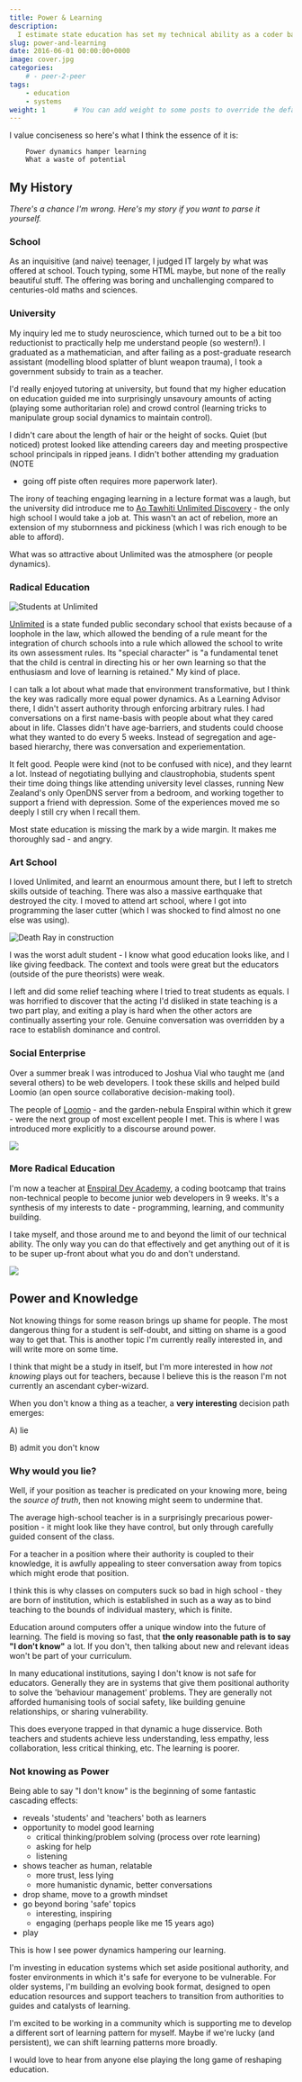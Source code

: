```yaml
---
title: Power & Learning
description: 
  I estimate state education has set my technical ability as a coder back about a decade. This is annoying, but I think I now have my finger on a core thread that really needs pulling.
slug: power-and-learning
date: 2016-06-01 00:00:00+0000
image: cover.jpg
categories:
    # - peer-2-peer
tags:
    - education
    - systems
weight: 1       # You can add weight to some posts to override the default sorting (date descending)
---
```


I value conciseness so here's what I think the essence of it is:

```
    Power dynamics hamper learning
    What a waste of potential
```

## My History

_There's a chance I'm wrong. Here's my story if you want to parse it yourself._

### School

As an inquisitive (and naive) teenager, I judged IT largely by what was offered at school.
Touch typing, some HTML maybe, but none of the really beautiful stuff.
The offering was boring and unchallenging compared to centuries-old maths and sciences. 


### University

My inquiry led me to study neuroscience, which turned out to be a bit too
reductionist to practically help me understand people (so western!). I graduated
as a mathematician, and after failing as a post-graduate research assistant
(modelling blood splatter of blunt weapon trauma), I took a government subsidy
to train as a teacher.

I'd really enjoyed tutoring at university, but found that my higher education on
education guided me into surprisingly unsavoury amounts of acting (playing some
authoritarian role) and crowd control (learning tricks to manipulate group
social dynamics to maintain control).

I didn't care about the length of hair or the height of socks. Quiet (but
noticed) protest looked like attending careers day and meeting prospective
school principals in ripped jeans. I didn't bother attending my graduation (NOTE
- going off piste often requires more paperwork later).

The irony of teaching engaging learning in a lecture format was a laugh, but the
university did introduce me to [Ao Tawhiti Unlimited Discovery](/p/unlimited) -
the only high school I would take a job at. This wasn't an act of rebelion, more
an extension of my stubornness and pickiness (which I was rich enough to be able
to afford).

What was so attractive about Unlimited was the atmosphere (or people dynamics).


### Radical Education

![Students at Unlimited](upt_learning.jpg "Students learning at Unlimited")

[Unlimited](/p/unlimited) is a state funded public secondary school that exists
because of a loophole in the law, which allowed the bending of a rule meant for
the integration of church schools into a rule which allowed the school to write
its own assessment rules. Its "special character" is "a fundamental tenet that
the child is central in directing his or her own learning so that the enthusiasm
and love of learning is retained." My kind of place.

I can talk a lot about what made that environment transformative, but I think
the key was radically more equal power dynamics. As a Learning Advisor there, I
didn't assert authority through enforcing arbitrary rules. I had conversations
on a first name-basis with people about what they cared about in life. Classes
didn't have age-barriers, and students could choose what they wanted to do every
5 weeks. Instead of segregation and age-based hierarchy, there was conversation
and experiementation.

It felt good. People were kind (not to be confused with nice), and they learnt a
lot. Instead of negotiating bullying and claustrophobia, students spent their
time doing things like attending university level classes, running New Zealand's
only OpenDNS server from a bedroom, and working together to support a friend
with depression. Some of the experiences moved me so deeply I still cry when I
recall them.

Most state education is missing the mark by a wide margin. It makes me
thoroughly sad - and angry.


### Art School

I loved Unlimited, and learnt an enourmous amount there, but I left to stretch
skills outside of teaching. There was also a massive earthquake that destroyed
the city. I moved to attend art school, where I got into programming the laser
cutter (which I was shocked to find almost no one else was using). 

![Death Ray in construction](laser_death_ray_2.jpg "Death Ray (solar collector)
in construction")

I was the worst adult student - I know what good education looks like, and I
like giving feedback. The context and tools were great but the educators
(outside of the pure theorists) were weak.

I left and did some relief teaching where I tried to treat students as equals. I
was horrified to discover that the acting I'd disliked in state teaching is a
two part play, and exiting a play is hard when the other actors are continually
asserting your role. Genuine conversation was overridden by a race to establish
dominance and control.


### Social Enterprise

Over a summer break I was introduced to Joshua Vial who taught me (and several
others) to be web developers. I took these skills and helped build Loomio (an
open source collaborative decision-making tool).

The people of [Loomio](http://www.loomio.org)  - and the garden-nebula Enspiral
within which it grew - were the next group of most excellent people I met. This
is where I was introduced more explicitly to a discourse around power.

![](loomio.jpeg)


### More Radical Education

I'm now a teacher at [Enspiral Dev Academy](http://www.devacademy.co.nz), a
coding bootcamp that trains non-technical people to become junior web developers
in 9 weeks. It's a synthesis of my interests to date - programming, learning,
and community building.

I take myself, and those around me to and beyond the limit of our technical
ability. The only way you can do that effectively and get anything out of it is
to be super up-front about what you do and don't understand.

![](eda.png)

## Power and Knowledge

Not knowing things for some reason brings up shame for people. The most
dangerous thing for a student is self-doubt, and sitting on shame is a good way
to get that. This is another topic I'm currently really interested in, and will
write more on some time.

I think that might be a study in itself, but I'm more interested in how _not
knowing_ plays out for teachers, because I believe this is the reason I'm not
currently an ascendant cyber-wizard.

When you don't know a thing as a teacher, a **very interesting** decision path
emerges: 

A) lie

B) admit you don't know


### Why would you lie?

Well, if your position as teacher is predicated on your knowing more, being the
_source of truth_, then not knowing might seem to undermine that.

The average high-school teacher is in a surprisingly precarious power-position -
it might look like they have control, but only through carefully guided consent
of the class.

For a teacher in a position where their authority is coupled to their knowledge,
it is awfully appealing to steer conversation away from topics which might erode
that position.

I think this is why classes on computers suck so bad in high school - they are
born of institution, which is established in such as a way as to bind teaching
to the bounds of individual mastery, which is finite.

Education around computers offer a unique window into the future of learning.
The field is moving so fast, that **the only reasonable path is to say "I don't
know"** a lot. If you don't, then talking about new and relevant ideas won't be
part of your curriculum.

In many educational institutions, saying I don't know is not safe for educators.
Generally they are in systems that give them positional authority to solve the
'behaviour management' problems. They are generally not afforded humanising
tools of social safety, like building genuine relationships, or sharing
vulnerability.

This does everyone trapped in that dynamic a huge disservice. Both teachers and
students achieve less understanding, less empathy, less collaboration, less
critical thinking, etc. The learning is poorer.

### Not knowing as Power

Being able to say "I don't know" is the beginning of some fantastic cascading effects:
- reveals 'students' and 'teachers' both as learners
- opportunity to model good learning
  - critical thinking/problem solving (process over rote learning)
  - asking for help
  - listening
- shows teacher as human, relatable
  - more trust, less lying
  - more humanistic dynamic, better conversations
- drop shame, move to a growth mindset
- go beyond boring 'safe' topics
  - interesting, inspiring
  - engaging (perhaps people like me 15 years ago)
- play


This is how I see power dynamics hampering our learning.

I'm investing in education systems which set aside positional authority, and
foster environments in which it's safe for everyone to be vulnerable. For older
systems, I'm building an evolving book format, designed to open education
resources and support teachers to transition from authorities to guides and
catalysts of learning.

I'm excited to be working in a community which is supporting me to develop a
different sort of learning pattern for myself. Maybe if we're lucky (and
persistent), we can shift learning patterns more broadly.

I would love to hear from anyone else playing the long game of reshaping
education.

